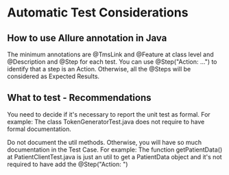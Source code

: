 # Automatic Test Considerations #

## How to use Allure annotation in Java

The minimum annotations are @TmsLink and @Feature at class level and @Description and @Step for each test.
You can use @Step("Action: ...") to identify that a step is an Action. Otherwise, all the @Steps will be considered as Expected Results.

## What to test - Recommendations

You need to decide if it's necessary to report the unit test as formal.
For example: The class TokenGeneratorTest.java does not require to have formal documentation.

Do not document the util methods. Otherwise, you will have so much documentation in the Test Case.
For example: The function getPatientData() at PatientClientTest.java is just an util to get a PatientData object and it's not required to have add the @Step("Action: ")



